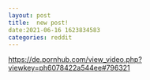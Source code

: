 ```yaml
--- 
layout: post 
title:  new post! 
date:2021-06-16 1623834583 
categories: reddit 
--- 
```

https://de.pornhub.com/view_video.php?viewkey=ph6078422a544ee#796321